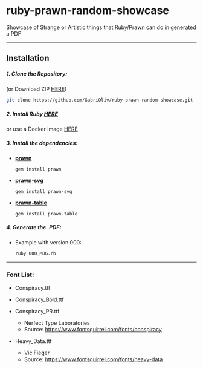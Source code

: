 # ruby-prawn-random-showcase
Showcase of Strange or Artistic things that Ruby/Prawn can do in generated a PDF

---
## Installation
##### 1. Clone the Repository:
(or Download ZIP [HERE](https://github.com/GabriOliv/ruby-prawn-random-showcase/archive/main.zip))
```sh
git clone https://github.com/GabriOliv/ruby-prawn-random-showcase.git
```
##### 2. Install Ruby [HERE](https://www.ruby-lang.org/en/documentation/installation/)
or use a Docker Image [HERE](https://hub.docker.com/_/ruby)

##### 3. Install the dependencies:
* [**prawn**](https://rubygems.org/gems/prawn/)
    ```
    gem install prawn
    ```
* [**prawn-svg**](https://rubygems.org/gems/prawn-svg/)
    ```
    gem install prawn-svg
    ```
* [**prawn-table**](https://rubygems.org/gems/prawn-table/)
    ```
    gem install prawn-table
    ```

##### 4. Generate the .PDF:
* Example with version 000:
    ```sh
    ruby 000_MDG.rb
    ```

---

### Font List:
* Conspiracy.ttf
* Conspiracy_Bold.ttf
* Conspiracy_PR.ttf
    * Nerfect Type Laboratories
    * Source: https://www.fontsquirrel.com/fonts/conspiracy


* Heavy_Data.ttf
    * Vic Fieger
    * Source: https://www.fontsquirrel.com/fonts/heavy-data

